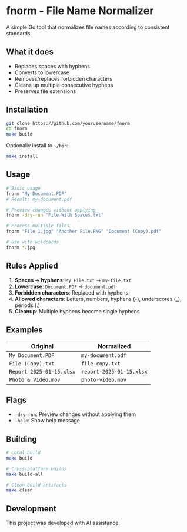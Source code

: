 # fnorm - File Name Normalizer

A simple Go tool that normalizes file names according to consistent standards.

## What it does

- Replaces spaces with hyphens
- Converts to lowercase
- Removes/replaces forbidden characters
- Cleans up multiple consecutive hyphens
- Preserves file extensions

## Installation

```bash
git clone https://github.com/yourusername/fnorm
cd fnorm
make build
```

Optionally install to `~/bin`:
```bash
make install
```

## Usage

```bash
# Basic usage
fnorm "My Document.PDF"
# Result: my-document.pdf

# Preview changes without applying
fnorm -dry-run "File With Spaces.txt"

# Process multiple files
fnorm "File 1.jpg" "Another File.PNG" "Document (Copy).pdf"

# Use with wildcards
fnorm *.jpg
```

## Rules Applied

1. **Spaces → hyphens**: `My File.txt` → `my-file.txt`
2. **Lowercase**: `Document.PDF` → `document.pdf`
3. **Forbidden characters**: Replaced with hyphens
4. **Allowed characters**: Letters, numbers, hyphens (-), underscores (_), periods (.)
5. **Cleanup**: Multiple hyphens become single hyphens

## Examples

| Original | Normalized |
|----------|------------|
| `My Document.PDF` | `my-document.pdf` |
| `File (Copy).txt` | `file-copy.txt` |
| `Report 2025-01-15.xlsx` | `report-2025-01-15.xlsx` |
| `Photo & Video.mov` | `photo-video.mov` |

## Flags

- `-dry-run`: Preview changes without applying them
- `-help`: Show help message

## Building

```bash
# Local build
make build

# Cross-platform builds
make build-all

# Clean build artifacts
make clean
```

## Development

This project was developed with AI assistance.